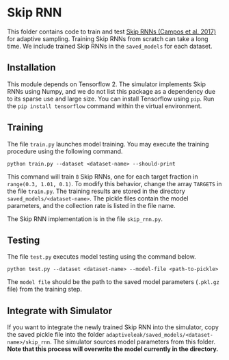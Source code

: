 # Skip RNN
This folder contains code to train and test [Skip RNNs (Campos et al. 2017)](https://arxiv.org/abs/1708.06834) for adaptive sampling. Training Skip RNNs from scratch can take a long time. We include trained Skip RNNs in the `saved_models` for each dataset.

## Installation
This module depends on Tensorflow 2. The simulator implements Skip RNNs using Numpy, and we do not list this package as a dependency due to its sparse use and large size. You can install Tensorflow using `pip`. Run the `pip install tensorflow` command within the virtual environment.

## Training
The file `train.py` launches model training. You may execute the training procedure using the following command.
```
python train.py --dataset <dataset-name> --should-print
```
This command will train `8` Skip RNNs, one for each target fraction in `range(0.3, 1.01, 0.1)`. To modify this behavior, change the array `TARGETS` in the file `train.py`. The training results are stored in the directory `saved_models/<dataset-name>`. The pickle files contain the model parameters, and the collection rate is listed in the file name.

The Skip RNN implementation is in the file `skip_rnn.py`.

## Testing
The file `test.py` executes model testing using the command below.
```
python test.py --dataset <dataset-name> --model-file <path-to-pickle>
```
The `model file` should be the path to the saved model parameters (`.pkl.gz` file) from the training step.

## Integrate with Simulator
If you want to integrate the newly trained Skip RNN into the simulator, copy the saved pickle file into the folder `adaptiveleak/saved_models/<dataset-name>/skip_rnn`. The simulator sources model parameters from this folder. **Note that this process will overwrite the model currently in the directory.**
